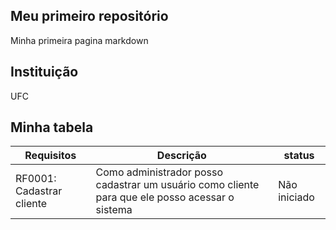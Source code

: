 ## Meu primeiro repositório
Minha primeira pagina markdown

## Instituição
UFC

## Minha tabela

|Requisitos | Descrição | status|
|----|----|----|
| RF0001: Cadastrar cliente | Como administrador posso cadastrar um usuário como cliente para que ele posso acessar o sistema | Não iniciado |

